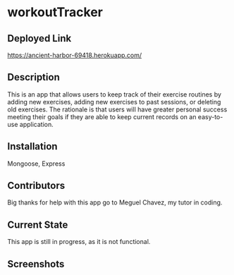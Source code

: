 # workoutTracker

## Deployed Link
https://ancient-harbor-69418.herokuapp.com/

## Description
This is an app that allows users to keep track of their exercise routines by adding new exercises, adding new exercises to past sessions, or deleting old exercises. The rationale is that users will have greater personal success meeting their goals if they are able to keep current records on an easy-to-use application. 

## Installation
Mongoose, Express

## Contributors
Big thanks for help with this app go to Meguel Chavez, my tutor in coding.

## Current State
This app is still in progress, as it is not functional.

## Screenshots


